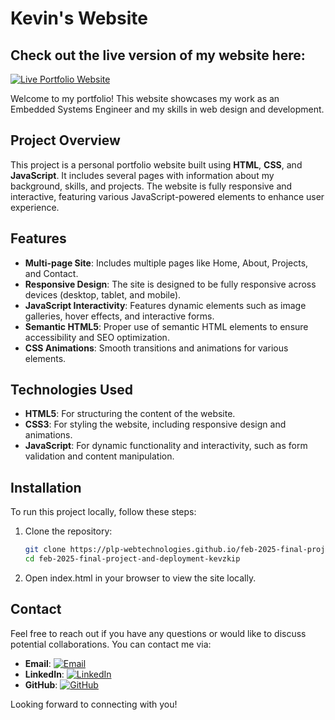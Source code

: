 # Kevin's  Website

## Check out the live version of my website here:  
[![Live Portfolio Website](https://img.shields.io/badge/Live%20Website-View%20Portfolio-blue)](https://plp-webtechnologies.github.io/feb-2025-final-project-and-deployment-kevzkip/)


Welcome to my portfolio! This website showcases my work as an Embedded Systems Engineer and my skills in web design and development.

## Project Overview

This project is a personal portfolio website built using **HTML**, **CSS**, and **JavaScript**. It includes several pages with information about my background, skills, and projects. The website is fully responsive and interactive, featuring various JavaScript-powered elements to enhance user experience.

## Features

- **Multi-page Site**: Includes multiple pages like Home, About, Projects, and Contact.
- **Responsive Design**: The site is designed to be fully responsive across devices (desktop, tablet, and mobile).
- **JavaScript Interactivity**: Features dynamic elements such as image galleries, hover effects, and interactive forms.
- **Semantic HTML5**: Proper use of semantic HTML elements to ensure accessibility and SEO optimization.
- **CSS Animations**: Smooth transitions and animations for various elements.
  
## Technologies Used

- **HTML5**: For structuring the content of the website.
- **CSS3**: For styling the website, including responsive design and animations.
- **JavaScript**: For dynamic functionality and interactivity, such as form validation and content manipulation.

## Installation

To run this project locally, follow these steps:

1. Clone the repository:
   ```bash
   git clone https://plp-webtechnologies.github.io/feb-2025-final-project-and-deployment-kevzkip/
   cd feb-2025-final-project-and-deployment-kevzkip
   ```
2. Open index.html in your browser to view the site locally.

## Contact

Feel free to reach out if you have any questions or would like to discuss potential collaborations. You can contact me via:

- **Email**: [![Email](https://img.shields.io/badge/Email-%40kevzkip-blue?logo=gmail&logoColor=white)](mailto:code.kevzkip@gmail.com)
- **LinkedIn**: [![LinkedIn](https://img.shields.io/badge/LinkedIn-Kevin%20K-blue?logo=linkedin&logoColor=white)](https://www.linkedin.com/in/kevinkip/)
- **GitHub**: [![GitHub](https://img.shields.io/badge/GitHub-Kevin%20K-black?logo=github&logoColor=white)](https://github.com/kevzkip)

Looking forward to connecting with you!

